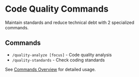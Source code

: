 # Code Quality Commands

Maintain standards and reduce technical debt with 2 specialized commands.

## Commands

- `/quality-analyze [focus]` - Code quality analysis
- `/quality-standards` - Check coding standards

See [Commands Overview](overview.md) for detailed usage.
